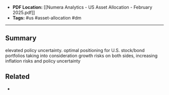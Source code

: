 
- **PDF Location:** [[Numera Analytics - US Asset Allocation - February 2025.pdf]]
- **Tags:** #us #asset-allocation #dm 

---
## Summary

elevated policy uncertainty. optimal positioning for U.S. stock/bond portfolios taking into consideration growth risks on both sides, increasing inflation risks and policy uncertainty
## Related
- 


